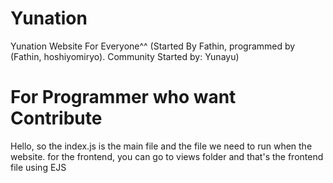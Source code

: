 # Yunation

Yunation Website For Everyone^^ (Started By Fathin, programmed by (Fathin, hoshiyomiryo). Community Started by: Yunayu)

# For Programmer who want Contribute

Hello, so the index.js is the main file and the file we need to run when the website.
for the frontend, you can go to views folder and that's the frontend file using EJS
